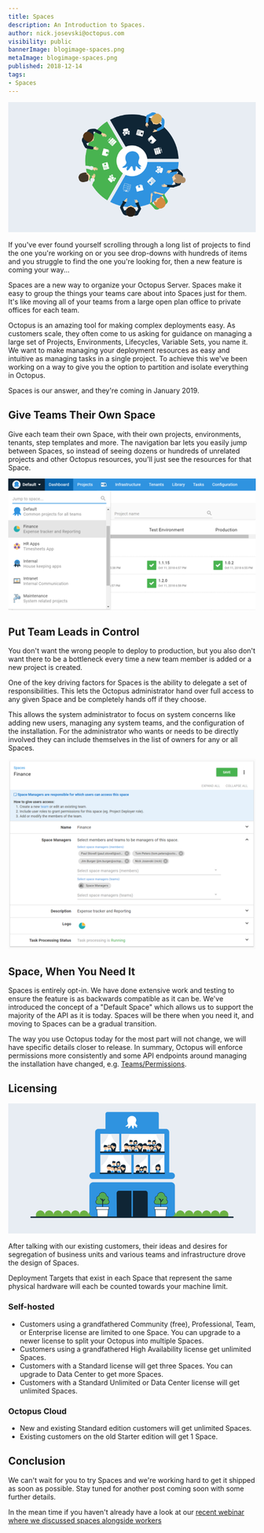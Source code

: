 ```yaml
---
title: Spaces
description: An Introduction to Spaces.
author: nick.josevski@octopus.com
visibility: public
bannerImage: blogimage-spaces.png
metaImage: blogimage-spaces.png
published: 2018-12-14
tags:
- Spaces
---
```


![Octopus spaces illustration](blogimage-spaces.png)

If you've ever found yourself scrolling through a long list of projects to find the one you're working on or you see drop-downs with hundreds of items and you struggle to find the one you're looking for, then a new feature is coming your way...

Spaces are a new way to organize your Octopus Server. Spaces make it easy to group the things your teams care about into Spaces just for them. It's like moving all of your teams from a large open plan office to private offices for each team.

Octopus is an amazing tool for making complex deployments easy. As customers scale, they often come to us asking for guidance on managing a large set of Projects, Environments, Lifecycles, Variable Sets, you name it. We want to make managing your deployment resources as easy and intuitive as managing tasks in a single project. To achieve this we've been working on a way to give you the option to partition and isolate everything in Octopus.

Spaces is our answer, and they're coming in January 2019.

## Give Teams Their Own Space

Give each team their own Space, with their own projects, environments, tenants, step templates and more. The navigation bar lets you easily jump between Spaces, so instead of seeing dozens or hundreds of unrelated projects and other Octopus resources, you'll just see the resources for that Space.


![switcher user interface](switcher.png "width=500")

## Put Team Leads in Control

You don't want the wrong people to deploy to production, but you also don't want there to be a bottleneck every time a new team member is added or a new project is created.

One of the key driving factors for Spaces is the ability to delegate a set of responsibilities. This lets the Octopus administrator hand over full access to any given Space and be completely hands off if they choose.

This allows the system administrator to focus on system concerns like adding new users, managing any system teams, and the configuration of the installation. For the administrator who wants or needs to be directly involved they can include themselves in the list of owners for any or all Spaces.

![spaces configuration user interface](spaces-configuration.png "width=500")

## Space, When You Need It

Spaces is entirely opt-in. We have done extensive work and testing to ensure the feature is as backwards compatible as it can be. We've introduced the concept of a "Default Space" which allows us to support the majority of the API as it is today. Spaces will be there when you need it, and moving to Spaces can be a gradual transition.

The way you use Octopus today for the most part will not change, we will have specific details closer to release. In summary, Octopus will enforce permissions more consistently and some API endpoints around managing the installation have changed, e.g. [Teams/Permissions](/blog/2018-05/team-configuration-improvements.md).

## Licensing

![licensing](blogimage-spaces-2.png "width=500")

After talking with our existing customers, their ideas and desires for segregation of business units and various teams and infrastructure drove the design of Spaces.

Deployment Targets that exist in each Space that represent the same physical hardware will each be counted towards your machine limit.

 ### Self-hosted

 - Customers using a grandfathered Community (free), Professional, Team, or Enterprise license are limited to one Space. You can upgrade to a newer license to split your Octopus into multiple Spaces.
 - Customers using a grandfathered High Availability license get unlimited Spaces.
 - Customers with a Standard license will get three Spaces. You can upgrade to Data Center to get more Spaces.
 - Customers with a Standard Unlimited or Data Center license will get unlimited Spaces.

 ### Octopus Cloud

 - New and existing Standard edition customers will get unlimited Spaces.
 - Existing customers on the old Starter edition will get 1 Space.


## Conclusion

We can't wait for you to try Spaces and we're working hard to get it shipped as soon as possible. Stay tuned for another post coming soon with some further details.

In the mean time if you haven't already have a look at our [recent webinar where we discussed spaces alongside workers](https://hello.octopus.com/webinar-spaces-workers/on-demand)
